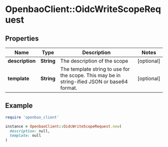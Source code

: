 # OpenbaoClient::OidcWriteScopeRequest

## Properties

| Name | Type | Description | Notes |
| ---- | ---- | ----------- | ----- |
| **description** | **String** | The description of the scope | [optional] |
| **template** | **String** | The template string to use for the scope. This may be in string-ified JSON or base64 format. | [optional] |

## Example

```ruby
require 'openbao_client'

instance = OpenbaoClient::OidcWriteScopeRequest.new(
  description: null,
  template: null
)
```

